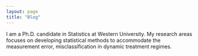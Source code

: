 ```yaml
---
layout: page
title: "Blog"
---
```


I am a Ph.D. candidate in Statistics at Western University. My research areas focuses on developing statistical methods to accommodate the measurement error, misclassification in dynamic treatment regimes.


